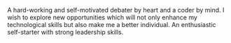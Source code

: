 A hard-working and self-motivated debater by heart and a
coder by mind. I wish to explore new opportunities which will
not only enhance my technological skills but also make me a
better individual. An enthusiastic self-starter with strong
leadership skills.

